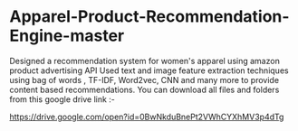 # Apparel-Product-Recommendation-Engine-master

Designed a recommendation system for women's apparel using amazon product advertising API Used text and image feature extraction techniques using bag of words , TF-IDF, Word2vec, CNN and many more to provide content based recommendations. You can download all files and folders from this google drive link :-

https://drive.google.com/open?id=0BwNkduBnePt2VWhCYXhMV3p4dTg
